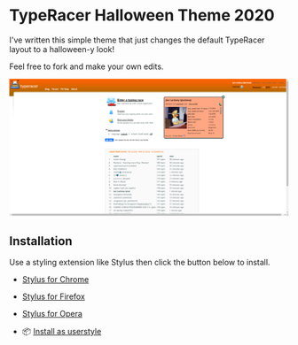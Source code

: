 # TypeRacer Halloween Theme 2020

I've written this simple theme that just changes the default TypeRacer layout to a halloween-y look!

Feel free to fork and make your own edits.

![Preview](https://raw.githubusercontent.com/Lachney/TypeRacer-Halloween-Theme/main/img/preview.png)

##  Installation
Use a styling extension like Stylus then click the button below to install.

* [Stylus for Chrome](https://chrome.google.com/webstore/detail/stylus/clngdbkpkpeebahjckkjfobafhncgmne)
* [Stylus for Firefox](https://addons.mozilla.org/en-US/firefox/addon/styl-us/)
* [Stylus for Opera](https://addons.opera.com/en/extensions/details/stylus/)

* 📦 [Install as userstyle](https://raw.githubusercontent.com/Lachney/TypeRacer-Halloween-Theme/main/theme.css)